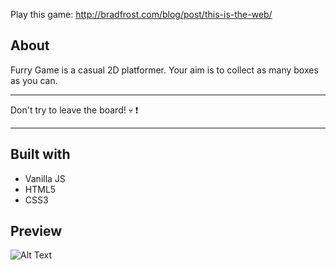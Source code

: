 Play this game: http://bradfrost.com/blog/post/this-is-the-web/

## About
Furry Game is a casual 2D platformer.
Your aim is to collect as many boxes as you can. 

---
Don't try to leave the board! :skull:	:heavy_exclamation_mark:

---
## Built with

- Vanilla JS 
- HTML5
- CSS3
## Preview

![Alt Text](https://media.giphy.com/media/9PvpECRqROigfgeTWh/giphy.gif)
